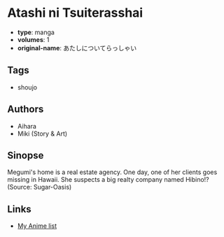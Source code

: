 # Atashi ni Tsuiterasshai

-   **type**: manga
-   **volumes**: 1
-   **original-name**: あたしについてらっしゃい

## Tags

-   shoujo

## Authors

-   Aihara
-   Miki (Story & Art)

## Sinopse

Megumi's home is a real estate agency. One day, one of her clients goes missing in Hawaii. She suspects a big realty company named Hibino!? (Source: Sugar-Oasis)

## Links

-   [My Anime list](https://myanimelist.net/manga/7347/Atashi_ni_Tsuiterasshai)
